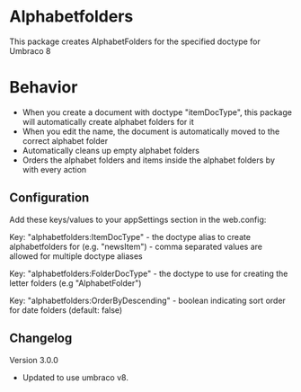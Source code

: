 # Alphabetfolders 
This package creates AlphabetFolders for the specified doctype for Umbraco 8

# Behavior
- When you create a document with doctype "itemDocType", this package will automatically create alphabet folders for it
- When you edit the name, the document is automatically moved to the correct alphabet folder
- Automatically cleans up empty alphabet folders
- Orders the alphabet folders and items inside the alphabet folders by with every action

## Configuration
Add these keys/values to your appSettings section in the web.config:

Key: "alphabetfolders:ItemDocType" - the doctype alias to create alphabetfolders for (e.g. "newsItem") - comma separated values are allowed for multiple doctype aliases 

Key: "alphabetfolders:FolderDocType" - the doctype to use for creating the letter folders (e.g "AlphabetFolder")

Key: "alphabetfolders:OrderByDescending"  - boolean indicating sort order for date folders (default: false)


## Changelog

Version 3.0.0
- Updated to use umbraco v8.